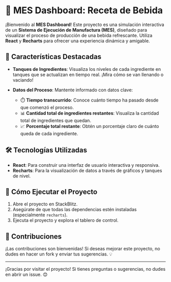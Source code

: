 # 🍹 MES Dashboard: Receta de Bebida

¡Bienvenido al **MES Dashboard**! Este proyecto es una simulación interactiva de un **Sistema de Ejecución de Manufactura (MES)**, diseñado para visualizar el proceso de producción de una bebida refrescante. Utiliza **React** y **Recharts** para ofrecer una experiencia dinámica y amigable.

## 🌟 Características Destacadas

- **Tanques de Ingredientes**: Visualiza los niveles de cada ingrediente en tanques que se actualizan en tiempo real. ¡Mira cómo se van llenando o vaciando!
  
- **Datos del Proceso**: Mantente informado con datos clave:
  - ⏱️ **Tiempo transcurrido**: Conoce cuánto tiempo ha pasado desde que comenzó el proceso.
  - 📊 **Cantidad total de ingredientes restantes**: Visualiza la cantidad total de ingredientes que quedan.
  - 📈 **Porcentaje total restante**: Obtén un porcentaje claro de cuánto queda de cada ingrediente.

## 🛠️ Tecnologías Utilizadas

- **React**: Para construir una interfaz de usuario interactiva y responsiva.
- **Recharts**: Para la visualización de datos a través de gráficos y tanques de nivel.

## 🚀 Cómo Ejecutar el Proyecto

1. Abre el proyecto en StackBlitz.
2. Asegúrate de que todas las dependencias estén instaladas (especialmente `recharts`).
3. Ejecuta el proyecto y explora el tablero de control.

## 🤝 Contribuciones

¡Las contribuciones son bienvenidas! Si deseas mejorar este proyecto, no dudes en hacer un fork y enviar tus sugerencias. 💡

---

¡Gracias por visitar el proyecto! Si tienes preguntas o sugerencias, no dudes en abrir un issue. 😊
